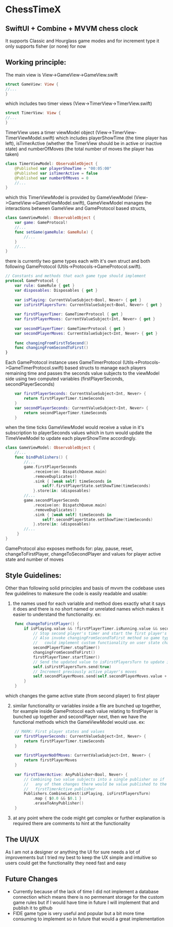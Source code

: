 # ChessTimeX


## SwiftUI + Combine + MVVM chess clock
It supports Classic and Hourglass game modes and for increment type it only supports fisher (or none) for now


## Working principle:
The main view is View->GameView->GameView.swift
```swift
struct GameView: View {
//...
}
```
which includes two timer views (View->TimerView->TimerView.swift) 
```swift
struct TimerView: View {
//...
}
```
TimerView uses a timer viewModel object (View->TimerView-TimerViewModel.swift) which includes playerShowTime (the time player has left), isTimerActive (whether the TimerView should be in active or inactive state) and numberOfMoves (the total number of moves the player has taken)
```swift
class TimerViewModel: ObservableObject {
    @Published var playerShowTime = "00:05:00"
    @Published var isTimerActive = false
    @Published var numberOfMoves = 0
    //...
}
```
which this TimerViewModel is provided by GameViewModel (View->GameView->GameViewModel.swift), GameViewModel manages the interactions between GameView and GameProtocol based structs,
```swift
class GameViewModel: ObservableObject {
    var game: GameProtocol!
    //...
    func setGame(gameRule: GameRule) {
        //...
    }
    //...
}
```
there is currently two game types each with it's own struct and both following GameProtocol (Utils->Protocols->GameProtocol.swift).
```swift
// Constants and methods that each game type should implement
protocol GameProtocol {
    var rule: GameRule { get }
    var disposables: Disposables { get }
    
    var isPlaying: CurrentValueSubject<Bool, Never> { get }
    var isFirstPlayersTurn: CurrentValueSubject<Bool, Never> { get }
    
    var firstPlayerTimer: GameTimerProtocol { get }
    var firstPlayerMoves: CurrentValueSubject<Int, Never> { get }
    
    var secondPlayerTimer: GameTimerProtocol { get }
    var secondPlayerMoves: CurrentValueSubject<Int, Never> { get }
    
    func changingFromFirstToSecond()
    func changingFromSecondToFirst()
}
```
Each GameProtocol instance uses GameTimerProtocol (Utils->Protocols->GameTimerProtocol.swift) based structs to manage each players remaining time and passes the seconds value subjects to the viewModel side using two computed variables (firstPlayerSeconds, secondPlayerSeconds)
```swift
    var firstPlayerSeconds: CurrentValueSubject<Int, Never> {
        return firstPlayerTimer.timeSeconds
    }
    var secondPlayerSeconds: CurrentValueSubject<Int, Never> {
        return secondPlayerTimer.timeSeconds
    }
```
when the time ticks GameViewModel would receive a value in it's subscription to playerSeconds values which in turn would update the TimeViewModel to update each playerShowTime accordingly.
```swift
class GameViewModel: ObservableObject {
    //...
    func bindPublishers() {
        //...
        game.firstPlayerSeconds
            .receive(on: DispatchQueue.main)
            .removeDuplicates()
            .sink { [weak self] timeSeconds in
                self?.firstPlayerState.setShowTime(timeSeconds)
            }.store(in: &disposables)
        //...
        game.secondPlayerSeconds
            .receive(on: DispatchQueue.main)
            .removeDuplicates()
            .sink { [weak self] timeSeconds in
                self?.secondPlayerState.setShowTime(timeSeconds)
            }.store(in: &disposables)
        //...
     }
}
```
GameProtocol also exposes methods for: play, pause, reset, changeToFirstPlayer, changeToSecondPlayer and values for player active state and number of moves


## Style Guidelines:
Other than following solid principles and basis of mvvm the codebase uses few guidelines to makesure the code is easily readable and usable: 
1) the names used for each variable and method does exactly what it says it does and there is no short named or unrelated names which makes it easier to understand the functionality. ex:
```swift
    func changeToFirstPlayer() {
        if isPlaying.value && !firstPlayerTimer.isRunning.value && secondPlayerTimer.timeSeconds.value > 0 {
            // Stop second player's timer and start the first player's
            // Also invoke changingFromSecondToFirst method so game types
            //   could implement custom functionality on user state change
            secondPlayerTimer.stopTimer()
            changingFromSecondToFirst()
            firstPlayerTimer.startTimer()
            // Send the updated value to isFirstPlayersTurn to update isActive states
            self.isFirstPlayersTurn.send(true)
            // Increment previously active player's moves
            self.secondPlayerMoves.send(self.secondPlayerMoves.value + 1)
        }
    }
```
which changes the game active state (from second player) to first player

2) similar functionality or variables inside a file are bunched up together, for example inside GameProtocol each value relating to firstPlayer is bunched up together and secondPlayer next, then we have the functional methods which the GameViewModel would use. ex:
```swift
    // MARK: First player states and values
    var firstPlayerSeconds: CurrentValueSubject<Int, Never> {
        return firstPlayerTimer.timeSeconds
    }
    
    var firstPlayerNoOfMoves: CurrentValueSubject<Int, Never> {
        return firstPlayerMoves
    }
    
    var firstTimerActive: AnyPublisher<Bool, Never> {
        // Combining two value subjects into a single publisher so if
        //   any of them changes there would be value published to the
        //   firstTimerActive publisher
        Publishers.CombineLatest(isPlaying, isFirstPlayersTurn)
            .map { $0.0 && $0.1 }
            .eraseToAnyPublisher()
    }
```

3) at any point where the code might get complex or further explanation is required there are comments to hint at the functionality


## The UI/UX
As I am not a designer or anything the UI for sure needs a lot of improvements but I tried my best to keep the UX simple and intuitive so users could get the functionality they need fast and easy


## Future Changes
- Currently because of the lack of time I did not implement a database connection which means there is no permenant storage for the custom game rules but if I would have time in future I will implement that and publish it to github
- FIDE game type is very useful and popular but a bit more time consuming to implement so in future that would a great implementation
